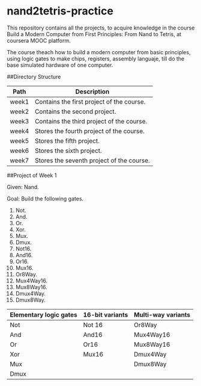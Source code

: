 # nand2tetris-practice

This repository contains all the projects, to acquire knowledge in the course Build a Modern Computer from First Principles: From Nand to Tetris, at coursera MOOC platform.

The course theach how to build a modern computer from basic principles, using logic gates to make chips, registers, assembly languaje, till do the base simulated hardware of one computer.

##Directory Structure

Path|Description
---|---
week1|Contains the first project of the course.
week2|Contains the second project.
week3|Contains the third project of the course.
week4|Stores the fourth project of the course.
week5|Stores the fifth project.
week6|Stores the sixth project.
week7|Stores the seventh project of the course.

##Project of Week 1

Given: Nand.

Goal: Build the following gates.

1. Not.
2. And.
3. Or.
4. Xor.
5. Mux.
6. Dmux.
7. Not16.
8. And16.
9. Or16.
10. Mux16.
11. Or8Way.
12. Mux4Way16.
13. Mux8Way16.
14. Dmux4Way.
15. Dmux8Way.

Elementary logic gates|16-bit variants|Multi-way variants
---|---|---
Not|Not 16|Or8Way
And|And16|Mux4Way16
Or|Or16|Mux8Way16
Xor|Mux16|Dmux4Way
Mux||Dmux8Way
Dmux||
